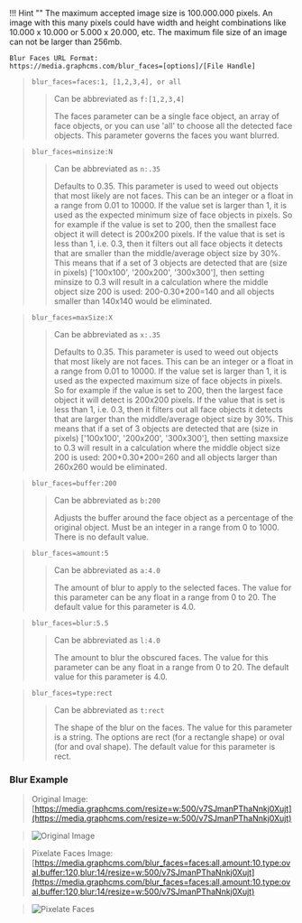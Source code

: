 !!! Hint ""
    The maximum accepted image size is 100.000.000 pixels. An image with this many pixels could have width and height combinations like 10.000 x 10.000 or 5.000 x 20.000, etc. The maximum file size of an image can not be larger than 256mb.

```
Blur Faces URL Format:
https://media.graphcms.com/blur_faces=[options]/[File Handle]
```
<!-- -->
> `blur_faces=faces:1, [1,2,3,4], or all`
> 
> > Can be abbreviated as `f:[1,2,3,4]`
> > 
> > The faces parameter can be a single face object, an array of face objects, or you can use 'all' to choose all the detected face objects. This parameter governs the faces you want blurred.

<!-- -->
> `blur_faces=minsize:N`
> 
> > Can be abbreviated as `n:.35`
> > 
> > Defaults to 0.35. This parameter is used to weed out objects that most likely are not faces. This can be an integer or a float in a range from 0.01 to 10000. If the value set is larger than 1, it is used as the expected minimum size of face objects in pixels. So for example if the value is set to 200, then the smallest face object it will detect is 200x200 pixels. If the value that is set is less than 1, i.e. 0.3, then it filters out all face objects it detects that are smaller than the middle/average object size by 30%. This means that if a set of 3 objects are detected that are (size in pixels) ['100x100', '200x200', '300x300'], then setting minsize to 0.3 will result in a calculation where the middle object size 200 is used: 200-0.30*200=140 and all objects smaller than 140x140 would be eliminated.

<!-- -->
> `blur_faces=maxSize:X`
> 
> > Can be abbreviated as `x:.35`
> > 
> > Defaults to 0.35. This parameter is used to weed out objects that most likely are not faces. This can be an integer or a float in a range from 0.01 to 10000. If the value set is larger than 1, it is used as the expected maximum size of face objects in pixels. So for example if the value is set to 200, then the largest face object it will detect is 200x200 pixels. If the value that is set is less than 1, i.e. 0.3, then it filters out all face objects it detects that are larger than the middle/average object size by 30%. This means that if a set of 3 objects are detected that are (size in pixels) ['100x100', '200x200', '300x300'], then setting maxsize to 0.3 will result in a calculation where the middle object size 200 is used: 200+0.30*200=260 and all objects larger than 260x260 would be eliminated.

<!-- -->
> `blur_faces=buffer:200`
> 
> > Can be abbreviated as `b:200`
> > 
> > Adjusts the buffer around the face object as a percentage of the original object. Must be an integer in a range from 0 to 1000. There is no default value.

<!-- -->
> `blur_faces=amount:5`
> 
> > Can be abbreviated as `a:4.0`
> > 
> > The amount of blur to apply to the selected faces. The value for this parameter can be any float in a range from 0 to 20. The default value for this parameter is 4.0.

<!-- -->
> `blur_faces=blur:5.5`
> 
> > Can be abbreviated as `l:4.0`
> > 
> > The amount to blur the obscured faces. The value for this parameter can be any float in a range from 0 to 20. The default value for this parameter is 4.0.

<!-- -->
> `blur_faces=type:rect`
> 
> > Can be abbreviated as `t:rect`
> > 
> > The shape of the blur on the faces. The value for this parameter is a string. The options are rect (for a rectangle shape) or oval (for and oval shape). The default value for this parameter is rect.

### Blur Example

>Original Image: [https://media.graphcms.com/resize=w:500/v7SJmanPThaNnkj0Xujt](https://media.graphcms.com/resize=w:500/v7SJmanPThaNnkj0Xujt)

>![Original Image](https://media.graphcms.com/resize=w:500/v7SJmanPThaNnkj0Xujt)

>Pixelate Faces Image: [https://media.graphcms.com/blur_faces=faces:all,amount:10,type:oval,buffer:120,blur:14/resize=w:500/v7SJmanPThaNnkj0Xujt](https://media.graphcms.com/blur_faces=faces:all,amount:10,type:oval,buffer:120,blur:14/resize=w:500/v7SJmanPThaNnkj0Xujt)

>![Pixelate Faces](https://media.graphcms.com/blur_faces=faces:all,amount:10,type:oval,buffer:120,blur:14/resize=w:500/v7SJmanPThaNnkj0Xujt)